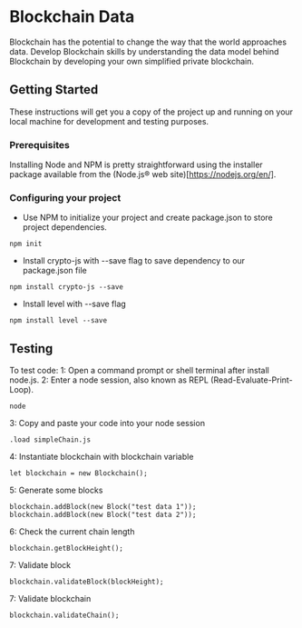 # Blockchain Data

Blockchain has the potential to change the way that the world approaches data. Develop Blockchain skills by understanding the data model behind Blockchain by developing your own simplified private blockchain.

## Getting Started

These instructions will get you a copy of the project up and running on your local machine for development and testing purposes.

### Prerequisites

Installing Node and NPM is pretty straightforward using the installer package available from the (Node.js® web site)[https://nodejs.org/en/].

### Configuring your project

- Use NPM to initialize your project and create package.json to store project dependencies.
```
npm init
```
- Install crypto-js with --save flag to save dependency to our package.json file
```
npm install crypto-js --save
```
- Install level with --save flag
```
npm install level --save
```

## Testing

To test code:
1: Open a command prompt or shell terminal after install node.js.
2: Enter a node session, also known as REPL (Read-Evaluate-Print-Loop).
```
node
```
3: Copy and paste your code into your node session

```
.load simpleChain.js
```

4: Instantiate blockchain with blockchain variable
```
let blockchain = new Blockchain();
```
5: Generate some blocks
```
blockchain.addBlock(new Block("test data 1"));
blockchain.addBlock(new Block("test data 2"));
```
6: Check the current chain length
```
blockchain.getBlockHeight();
```
7: Validate block
```
blockchain.validateBlock(blockHeight);
```
7: Validate blockchain
```
blockchain.validateChain();
```
